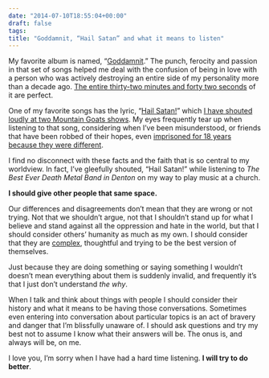 ```yaml
---
date: "2014-07-10T18:55:04+00:00"
draft: false
tags: 
title: "Goddamnit, “Hail Satan” and what it means to listen"
---
```

My favorite album is named, “<a href="http://en.wikipedia.org/wiki/Goddamnit">Goddamnit</a>.” The punch, ferocity and passion in that set of songs helped me deal with the confusion of being in love with a person who was actively destroying an entire side of my personality more than a decade ago. <a href="https://www.youtube.com/watch?v=tuHUyyhgspc&list=PL0A29AFF67176D4EB">The entire thirty-two minutes and forty two seconds</a> of it are perfect.

<p>One of my favorite songs has the lyric, “<a href="http://rock.rapgenius.com/The-mountain-goats-the-best-ever-death-metal-band-in-denton-lyrics#note-1231591">Hail Satan!</a>” which <a href="https://www.youtube.com/watch?v=G_FNcW3GThY">I have shouted loudly at two Mountain Goats shows</a>. My eyes frequently tear up when listening to that song, considering when I’ve been misunderstood, or friends that have been robbed of their hopes, even <a href="http://en.wikipedia.org/wiki/West_Memphis_Three">imprisoned for 18 years because they were different</a>.</p>

<p>I find no disconnect with these facts and the faith that is so central to my worldview. In fact, I’ve gleefully shouted, “Hail Satan!” while listening to <em>The Best Ever Death Metal Band in Denton</em> on my way to play music at a church.</p>

<p><strong>I should give other people that same space.</strong></p>

<p>Our differences and disagreements don’t mean that they are wrong or not trying. Not that we shouldn’t argue, not that I shouldn’t stand up for what I believe and stand against all the oppression and hate in the world, but that I should consider others’ humanity as much as my own. I should consider that they are <a href="https://en.wikipedia.org/wiki/Wikipedia:Imagine_others_complexly">complex</a>, thoughtful and trying to be the best version of themselves.</p>

<p>Just because they are doing something or saying something I wouldn’t doesn’t mean everything about them is suddenly invalid, and frequently it’s that I just don’t understand <em>the why</em>.</p>

<p>When I talk and think about things with people I should consider their history and what it means to be having those conversations. Sometimes even entering into conversation about particular topics is an act of bravery and danger that I’m blissfully unaware of. I should ask questions and try my best not to assume I know what their answers will be. The onus is, and always will be, on me.</p>

<p>I love you, I’m sorry when I have had a hard time listening. <strong>I will try to do better</strong>. </p>